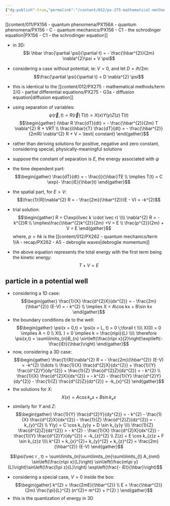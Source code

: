 ```yaml
---
{"dg-publish":true,"permalink":"/content/012/px-275-mathematical-methods/term-2/g-partial-differential-equations/px-275-g11a-schroedinger-equation/","noteIcon":"1","created":"2025-01-29T12:14:17.297+00:00","updated":"2025-01-29T12:55:51.118+00:00"}
---
```


[[content/011/PX156 - quantum phenomena/PX156A - quantum phenomena/PX156 - C - quantum mechanics/PX156 - C1 - the schrodinger equation\|PX156 - C1 - the schrodinger equation]]
- in 3D:
$$i \hbar \frac{\partial \psi}{\partial t} = - \frac{\hbar^{2}}{2m} \nabla^{2}\psi + V \psi$$
- considering a case without potential, ie: $V=0$, and let $D = i\hbar/2m:$
$$\frac{\partial \psi}{\partial t} = D \nabla^{2} \psi$$
- this is identical to the [[content/012/PX275 - mathematical methods/term 2/G - partial differential equations/PX275 - G3a - diffusion equation\|diffusion equation]]

- using separation of variables:
$$\psi(\vec r, t) = R(\vec r) \, T(t) = X(x)Y(y)Z(z)\, T(t)$$
$$\begin{gather}
i\hbar R \frac{dT}{dt} = - \frac{\hbar^{2}}{2m} T \nabla^{2} R + VRT \\
\frac{i\hbar}{T} \frac{dT}{dt} = - \frac{\hbar^{2}}{2mR} \nabla^{2} R + V = \text{ constant}
\end{gather}$$

- rather than deriving solutions for positive, negative and zero constant, considering special, physically-meaningful solutions
- suppose the constant of separation is $E$, the energy associated with $\psi$

- the time dependent part:
$$\begin{gather}
\frac{dT}{dt} = - \frac{i}{\hbar}TE  \\
\implies T(t) = C \exp(- \frac{iE}{\hbar}t)
\end{gather}$$
- the spatial part, for ${} E>V$:
$$\frac{1}{R}\nabla^{2} R = - \frac{2m}{\hbar^{2}}(E - V) = -k^{2}$$
- trial solution: $$\begin{gather}
R = C\exp(i\vec k \cdot \vec r) \\\\
\nabla^{2} R = - k^{2}R \\
\implies\frac{\hbar^{2}k^{2}}{2m} +V = E \\
\frac{p^{2}}{2m} + V  = E
\end{gather}$$
	where, $p = \hbar k$ is the [[content/012/PX262 - quantum mechanics/term 1/A - recap/PX262 - A5 - debroglie waves\|debroglie momentum]]
- the above equation represents the total energy with the first term being the kinetic energy:
$$T + V = E$$

## particle in a potential well
- considering a 1D case:
$$\begin{gather}
\frac{1}{X} \frac{d^{2}X}{dx^{2}} = - \frac{2m}{\hbar^{2}} (E-V) = - k^{2} \\
\implies X = A\cos kx + B\sin kx
\end{gather}$$
- the boundary conditions de to the well:
$$\begin{gather}
\psi(x = 0,t) = \psi(x = L, t) = 0 \;\forall t \\\\
X(0) = 0 \implies A = 0 \\
X(L ) = 0 \implies  k = \frac{n\pi}{L} \\\\
\therefore \psi(x,t) = \sum\limits_{n}B_{n} \sin\left(\frac{n\pi x}{2}\right)\exp\left(- \frac{iEt}{\hbar}\right)
\end{gather}$$
- now, considering a 3D case:
$$\begin{gather}
\frac{1}{R}\nabla^{2} R = - \frac{2m}{\hbar^{2}} (E-V) = -k^{2} \\\dots \\
\frac{1}{X} \frac{d^{2}X}{dx^{2}} + \frac{1}{Y} \frac{d^{2}Y}{dy^{2}} + \frac{1}{Z} \frac{d^{2}Z}{dz^{2}} = - k^{2} \\
\frac{1}{X} \frac{d^{2}X}{dx^{2}} = - k^{2} - \frac{1}{Y} \frac{d^{2}Y}{dy^{2}} - \frac{1}{Z} \frac{d^{2}Z}{dz^{2}} = -k_{x}^{2}
\end{gather}$$
- the solutions for $X:$
$$X(x) = A\cos k_{x}x  + B \sin k_{x}x$$
- similarly for $Y$ and $Z:$
$$\begin{gather}
\frac{1}{Y} \frac{d^{2}Y}{dy^{2}} = - k^{2} - \frac{1}{X} \frac{d^{2}X}{dx^{2}} - \frac{1}{Z} \frac{d^{2}Z}{dz^{2}} = -k_{y}^{2} \\
Y(y) = C \cos k_{y}y + D \sin k_{y}y \\\\
\frac{1}{Z} \frac{d^{2}Z}{dz^{2}} = - k^{2} - \frac{1}{X} \frac{d^{2}X}{dx^{2}} - \frac{1}{Y} \frac{d^{2}Y}{dy^{2}} = -k_{z}^{2} \\
Z(z) = E \cos k_{z}z + F \sin k_{z}z \\\\
k^{2} = k_{x}^{2}+ k_{y}^{2} + k_{z}^{2} = \frac{2m}{\hbar^{2}} (E-V)
\end{gather}$$

$$\psi(\vec r , t) = \sum\limits_{n}\sum\limits_{m}\sum\limits_{l} A_{nml} \sin\left(\frac{n\pi x}{L}\right) \sin\left(\frac{m\pi y}{L}\right)\sin\left(\frac{l\pi z}{L}\right) \exp\left(\frac{- iEt}{\hbar}\right)$$

- considering a special case, $V = 0$ inside the box:
$$\begin{gather}
k^{2} = \frac{2mE}{\hbar^{2}} \\
E = \frac{\hbar^{2}}{2m} \frac{\pi}{L}^{2} (n^{2}+ m^{2} + l^{2} )
\end{gather}$$
- this is the quantization of energy in 3D
